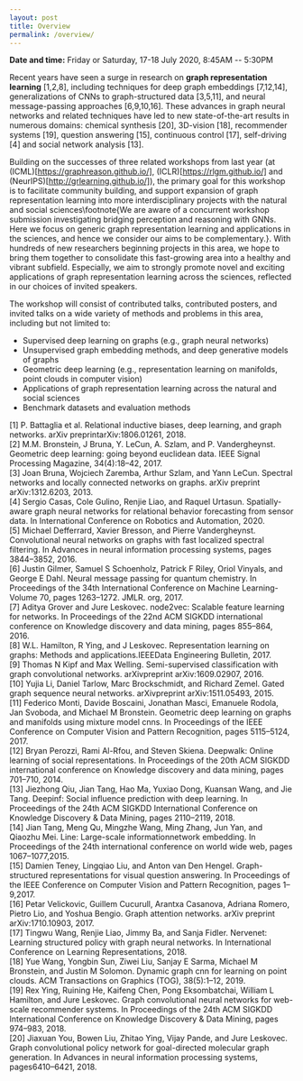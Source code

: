 ```yaml
---
layout: post
title: Overview
permalink: /overview/
---
```


**Date and time:** Friday or Saturday, 17-18 July 2020, 8:45AM -- 5:30PM<br>

Recent years have seen a surge in research on **graph representation learning** [1,2,8], including techniques for deep graph embeddings [7,12,14], generalizations of CNNs to graph-structured data [3,5,11], and neural message-passing approaches [6,9,10,16]. These advances in graph neural networks and related techniques have led to new state-of-the-art results in numerous domains: chemical synthesis [20], 3D-vision [18], recommender systems [19], question answering [15], continuous control [17], self-driving [4] and social network analysis [13]. 

Building on the successes of three related workshops from last year (at (ICML)[https://graphreason.github.io/], (ICLR)[https://rlgm.github.io/] and (NeurIPS)[http://grlearning.github.io/]), the primary goal for this workshop is to facilitate community building, and support expansion of graph representation learning into more interdisciplinary projects with the natural and social sciences\footnote{We are aware of a concurrent workshop submission investigating bridging perception and reasoning with GNNs. Here we focus on generic graph representation learning and applications in the sciences, and hence we consider our aims to be complementary.}. With hundreds of new researchers beginning projects in this area, we hope to bring them together to consolidate this fast-growing area into a healthy and vibrant subfield. Especially, we aim to strongly promote novel and exciting applications of graph representation learning across the sciences, reflected in our choices of invited speakers.

The workshop will consist of contributed talks, contributed posters, and invited talks on a wide variety of methods and problems in this area, including but not limited to:
- Supervised deep learning on graphs (e.g., graph neural networks)
- Unsupervised graph embedding methods, and deep generative models of graphs
- Geometric deep learning (e.g., representation learning on manifolds, point clouds in computer vision)
- Applications of graph representation learning across the natural and social sciences
- Benchmark datasets and evaluation methods

[1] P. Battaglia et al. Relational inductive biases, deep learning, and graph networks. arXiv preprintarXiv:1806.01261, 2018.<br>
[2] M.M. Bronstein, J Bruna, Y. LeCun, A. Szlam, and P. Vandergheynst. Geometric deep learning: going beyond euclidean data. IEEE Signal Processing Magazine, 34(4):18–42, 2017.<br>
[3] Joan  Bruna, Wojciech Zaremba, Arthur Szlam, and Yann LeCun. Spectral networks and locally connected networks on graphs. arXiv preprint arXiv:1312.6203, 2013.<br>
[4] Sergio Casas, Cole Gulino, Renjie Liao, and Raquel Urtasun. Spatially-aware graph neural networks for relational behavior forecasting from sensor data. In International Conference on Robotics and Automation, 2020.<br>
[5] Michael Defferrard, Xavier Bresson, and Pierre Vandergheynst. Convolutional neural networks on graphs with fast localized spectral filtering. In Advances in neural information processing systems, pages 3844–3852, 2016.<br>
[6] Justin Gilmer, Samuel S Schoenholz, Patrick F Riley, Oriol Vinyals, and George E Dahl. Neural message passing for quantum chemistry. In Proceedings of the 34th International Conference on Machine Learning-Volume 70, pages 1263–1272. JMLR. org, 2017.<br>
[7] Aditya Grover and Jure Leskovec. node2vec: Scalable feature learning for networks. In Proceedings of the 22nd ACM SIGKDD international conference on Knowledge discovery and data mining, pages 855–864, 2016.<br>
[8] W.L. Hamilton, R Ying, and J Leskovec. Representation learning on graphs: Methods and applications.IEEEData Engineering Bulletin, 2017.<br>
[9] Thomas N Kipf and Max Welling. Semi-supervised classification with graph convolutional networks. arXivpreprint arXiv:1609.02907, 2016.<br>
[10] Yujia Li, Daniel Tarlow, Marc Brockschmidt, and Richard Zemel. Gated graph sequence neural networks. arXivpreprint arXiv:1511.05493, 2015.<br>
[11] Federico Monti, Davide Boscaini, Jonathan Masci, Emanuele Rodola, Jan Svoboda, and Michael M Bronstein. Geometric deep learning on graphs and manifolds using mixture model cnns. In Proceedings of the IEEE Conference on Computer Vision and Pattern Recognition, pages 5115–5124, 2017.<br>
[12] Bryan Perozzi, Rami Al-Rfou, and Steven Skiena. Deepwalk: Online learning of social representations. In Proceedings of the 20th ACM SIGKDD international conference on Knowledge discovery and data mining, pages 701–710, 2014.<br>
[13] Jiezhong  Qiu, Jian  Tang, Hao Ma, Yuxiao Dong, Kuansan Wang, and Jie Tang. Deepinf: Social influence prediction with deep learning. In Proceedings of the 24th ACM SIGKDD International Conference on Knowledge Discovery & Data Mining, pages 2110–2119, 2018.<br>
[14] Jian Tang, Meng Qu, Mingzhe Wang, Ming Zhang, Jun Yan, and Qiaozhu Mei. Line: Large-scale informationnetwork embedding. In Proceedings of the 24th international conference on world wide web, pages 1067–1077,2015.<br>
[15] Damien Teney, Lingqiao Liu, and Anton van Den Hengel. Graph-structured representations for visual question answering. In Proceedings of the IEEE Conference on Computer Vision and Pattern Recognition, pages 1–9,2017.<br>
[16] Petar Velickovic, Guillem Cucurull, Arantxa Casanova, Adriana Romero, Pietro Lio, and Yoshua Bengio. Graph attention networks. arXiv preprint arXiv:1710.10903, 2017.<br>
[17] Tingwu Wang, Renjie Liao, Jimmy Ba, and Sanja Fidler. Nervenet: Learning structured policy with graph neural networks. In International Conference on Learning Representations, 2018.<br>
[18]  Yue Wang, Yongbin Sun, Ziwei Liu, Sanjay E Sarma, Michael M Bronstein, and Justin M Solomon. Dynamic graph cnn for learning on point clouds. ACM Transactions on Graphics (TOG), 38(5):1–12, 2019.<br>
[19] Rex Ying, Ruining He, Kaifeng Chen, Pong Eksombatchai, William L Hamilton, and Jure Leskovec. Graph convolutional neural networks for web-scale recommender systems. In Proceedings of the 24th ACM SIGKDD International Conference on Knowledge Discovery & Data Mining, pages 974–983, 2018.<br>
[20] Jiaxuan You, Bowen Liu, Zhitao Ying, Vijay Pande, and Jure Leskovec. Graph convolutional policy network for goal-directed  molecular  graph  generation. In Advances in neural information processing systems,  pages6410–6421, 2018.<br>

